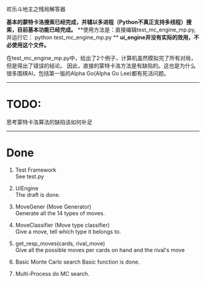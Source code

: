 欢乐斗地主之残局解答器

**基本的蒙特卡洛搜索已经完成，并辅以多进程（Python不真正支持多线程）搜索，目前基本功能已经完成。**
**使用方法是：直接编辑test_mc_engine_mp.py, 并运行它： python test_mc_engine_mp.py **
**ui_engine并没有实际的效用，不必使用这个文件。**

在test_mc_engine_mp.py中，给出了2个例子，计算机虽然模拟完了所有对局，但是得出了错误的结论。
因此，直接的蒙特卡洛方法是有缺陷的。这也是为什么很多围棋AI，包括第一版的Alpha Go(Alpha Go Lee)都有死活问题。

--------------------------------------------------------------------------
# TODO:  
思考蒙特卡洛算法的缺陷该如何补足

--------------------------------------------------------------------------
# Done

1. Test Framework  
   See test.py

2. UIEngine  
   The draft is done.

3. MoveGener (Move Generator)  
   Generate all the 14 types of moves.
   
4. MoveClassifier (Move type classifier)  
   Give a move, tell which type it belongs to.

5. get_resp_moves(cards, rival_move)  
   Give all the possible moves per cards on hand and the rival's move

6. Basic Monte Carlo search
   Basic function is done.

7. Multi-Process do MC search.
